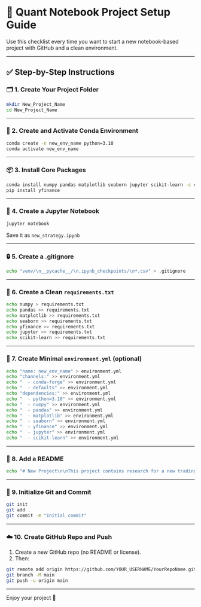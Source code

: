 # 🧠 Quant Notebook Project Setup Guide

Use this checklist every time you want to start a new notebook-based project with GitHub and a clean environment.

---

## ✅ Step-by-Step Instructions

### 🗂️ 1. Create Your Project Folder
```bash
mkdir New_Project_Name
cd New_Project_Name
```

---

### 📁 2. Create and Activate Conda Environment
```bash
conda create -n new_env_name python=3.10
conda activate new_env_name
```

---

### 📦 3. Install Core Packages
```bash
conda install numpy pandas matplotlib seaborn jupyter scikit-learn -c conda-forge
pip install yfinance
```

---

### 📝 4. Create a Jupyter Notebook
```bash
jupyter notebook
```

Save it as `new_strategy.ipynb`

---

### 🔒 5. Create a .gitignore
```bash
echo "venv/\n__pycache__/\n.ipynb_checkpoints/\n*.csv" > .gitignore
```

---

### 🧪 6. Create a Clean `requirements.txt`
```bash
echo numpy > requirements.txt
echo pandas >> requirements.txt
echo matplotlib >> requirements.txt
echo seaborn >> requirements.txt
echo yfinance >> requirements.txt
echo jupyter >> requirements.txt
echo scikit-learn >> requirements.txt
```

---

### 🔬 7. Create Minimal `environment.yml` (optional)
```bash
echo "name: new_env_name" > environment.yml
echo "channels:" >> environment.yml
echo "  - conda-forge" >> environment.yml
echo "  - defaults" >> environment.yml
echo "dependencies:" >> environment.yml
echo "  - python=3.10" >> environment.yml
echo "  - numpy" >> environment.yml
echo "  - pandas" >> environment.yml
echo "  - matplotlib" >> environment.yml
echo "  - seaborn" >> environment.yml
echo "  - yfinance" >> environment.yml
echo "  - jupyter" >> environment.yml
echo "  - scikit-learn" >> environment.yml
```

---

### 📄 8. Add a README
```bash
echo "# New Project\n\nThis project contains research for a new trading strategy." > README.md
```

---

### 🔧 9. Initialize Git and Commit
```bash
git init
git add .
git commit -m "Initial commit"
```

---

### ☁️ 10. Create GitHub Repo and Push

1. Create a new GitHub repo (no README or license).
2. Then:
```bash
git remote add origin https://github.com/YOUR_USERNAME/YourRepoName.git
git branch -M main
git push -u origin main
```

---

Enjoy your project 🚀